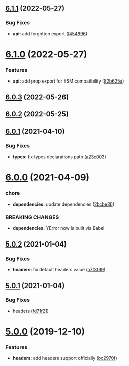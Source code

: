 ## [6.1.1](https://github.com/nfroidure/yhttperror/compare/v6.1.0...v6.1.1) (2022-05-27)


### Bug Fixes

* **api:** add forgotten export ([f454896](https://github.com/nfroidure/yhttperror/commit/f454896c115e04def7d11f235c9fdc9a91b8bfc8))



# [6.1.0](https://github.com/nfroidure/yhttperror/compare/v6.0.3...v6.1.0) (2022-05-27)


### Features

* **api:** add prop export for ESM compatibility ([82b625a](https://github.com/nfroidure/yhttperror/commit/82b625a1cf65a40d7e042813931b4edcaf291510))



## [6.0.3](https://github.com/nfroidure/yhttperror/compare/v6.0.2...v6.0.3) (2022-05-26)



## [6.0.2](https://github.com/nfroidure/yhttperror/compare/v6.0.1...v6.0.2) (2022-05-25)



## [6.0.1](https://github.com/SimpliField/yhttperror/compare/v6.0.0...v6.0.1) (2021-04-10)


### Bug Fixes

* **types:** fix types declarations path ([a23c003](https://github.com/SimpliField/yhttperror/commit/a23c003d8d08f5b44c6142f911d492319f1c3851))



# [6.0.0](https://github.com/SimpliField/yhttperror/compare/v5.0.2...v6.0.0) (2021-04-09)


### chore

* **dependencies:** update dependencies ([2bcbe36](https://github.com/SimpliField/yhttperror/commit/2bcbe36c4b0038185debbd12a273e30722cd7cb5))


### BREAKING CHANGES

* **dependencies:** YError now is built via Babel



## [5.0.2](https://github.com/SimpliField/yhttperror/compare/v5.0.1...v5.0.2) (2021-01-04)


### Bug Fixes

* **headers:** fix default headers value ([a7f3f99](https://github.com/SimpliField/yhttperror/commit/a7f3f9998e00f4037ae7aa606c825e51e825975f))



## [5.0.1](https://github.com/SimpliField/yhttperror/compare/v5.0.0...v5.0.1) (2021-01-04)


### Bug Fixes

* headers ([fd71f21](https://github.com/SimpliField/yhttperror/commit/fd71f2101ab89a233f8a4b49b52674c1f892ff0b))



# [5.0.0](https://github.com/SimpliField/yhttperror/compare/v4.0.0...v5.0.0) (2019-12-10)


### Features

* **headers:** add headers support officially ([bc2970f](https://github.com/SimpliField/yhttperror/commit/bc2970fce16f21529b50453c38d39ea011bc6587))




